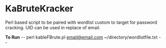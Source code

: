 # KaBruteKracker
Perl based script to be paired with wordlist custom to target for password cracking. UID can be used in replace of email. 

**To Run**
-- perl kableFBrute.pl email@email.com ~/directory/wordlistfile.txt --
